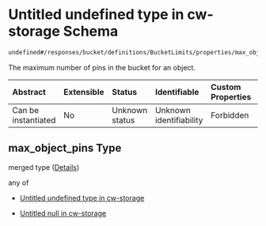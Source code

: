# Untitled undefined type in cw-storage Schema

```txt
undefined#/responses/bucket/definitions/BucketLimits/properties/max_object_pins
```

The maximum number of pins in the bucket for an object.

| Abstract            | Extensible | Status         | Identifiable            | Custom Properties | Additional Properties | Access Restrictions | Defined In                                                         |
| :------------------ | :--------- | :------------- | :---------------------- | :---------------- | :-------------------- | :------------------ | :----------------------------------------------------------------- |
| Can be instantiated | No         | Unknown status | Unknown identifiability | Forbidden         | Allowed               | none                | [cw-storage.json\*](schema/cw-storage.json "open original schema") |

## max\_object\_pins Type

merged type ([Details](cw-storage-responses-bucketresponse-definitions-bucketlimits-properties-max_object_pins.md))

any of

* [Untitled undefined type in cw-storage](cw-storage-responses-bucketresponse-definitions-bucketlimits-properties-max_object_pins-anyof-0.md "check type definition")

* [Untitled null in cw-storage](cw-storage-responses-bucketresponse-definitions-bucketlimits-properties-max_object_pins-anyof-1.md "check type definition")
